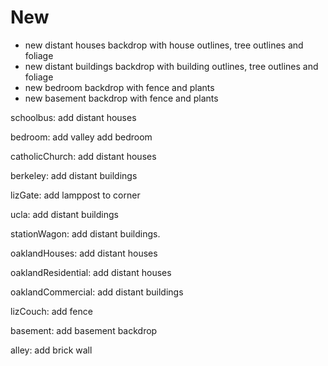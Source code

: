 # New
* new distant houses backdrop with house outlines, tree outlines and foliage
* new distant buildings backdrop with building outlines, tree outlines and foliage
* new bedroom backdrop with fence and plants
* new basement backdrop with fence and plants

schoolbus:
add distant houses

bedroom:
add valley
add bedroom

catholicChurch:
add distant houses

berkeley:
add distant buildings

lizGate:
add lamppost to corner

ucla:
add distant buildings

stationWagon:
add distant buildings.

oaklandHouses:
add distant houses

oaklandResidential:
add distant houses

oaklandCommercial:
add distant buildings

lizCouch:
add fence

basement:
add basement backdrop

alley:
add brick wall